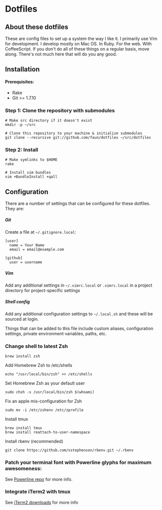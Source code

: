 # Dotfiles

## About these dotfiles

These are config files to set up a system the way I like it. I primarily use Vim for development. I develop mostly on Mac OS. In Ruby. For the web. With CoffeeScript. If you don't do all of these things on a regular basis, move along. There's not much here that will do you any good.

## Installation

#### Prerequisites:

* Rake
* Git >= 1.7.10

### Step 1: Clone the repository with submodules

    # Make src directory if it doesn't exist
    mkdir -p ~/src

    # Clone this repository to your machine & initialize submodules
    git clone --recursive git://github.com/faun/dotfiles ~/src/dotfiles

### Step 2: Install

    # Make symlinks to $HOME
    rake

    # Install vim bundles
    vim +BundleInstall +qall

## Configuration

There are a number of settings that can be configured for these dotfiles. They are:

##### Git

Create a file at `~/.gitignore.local`:

    [user]
      name = Your Name
      email = email@example.com

    [github]
      user = username

##### Vim

Add any additional settings in `~/.vimrc.local` or `.vimrc.local` in a project directory for project-specific settings

##### Shell config

Add any additional configuration settings to `~/.local.sh` and these will be sourced at login.

Things that can be added to this file include custom aliases, configuration settings, private environment variables, paths, etc.

### Change shell to latest Zsh

    brew install zsh

Add Homebrew Zsh to /etc/shells

    echo "/usr/local/bin/zsh" >> /etc/shells

Set Homebrew Zsh as your default user

    sudo chsh -s /usr/local/bin/zsh $(whoami)

Fix an apple mis-configuration for Zsh

    sudo mv -i /etc/zshenv /etc/zprofile

Install tmux

    brew install tmux
    brew install reattach-to-user-namespace

Install rbenv (recommended)

    git clone https://github.com/sstephenson/rbenv.git ~/.rbenv

### Patch your terminal font with Powerline glyphs for maximum awesomeness:
  See [Powerline repo](https://github.com/Lokaltog/vim-powerline/tree/develop/fontpatcher) for more info.

### Integrate iTerm2 with tmux
  See [iTerm2 downloads](http://code.google.com/p/iterm2/downloads/list) for more info
